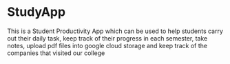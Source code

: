 # StudyApp
 
This is a Student Productivity App which can be used to help students carry out their daily task, keep track of their progress in each semester, take notes, upload pdf files into google cloud storage and keep track of the companies that visited our college
